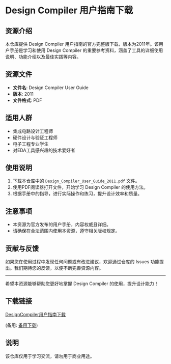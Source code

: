 # Design Compiler 用户指南下载

## 资源介绍

本仓库提供 Design Compiler 用户指南的官方完整版下载，版本为2011年。该用户手册是学习和使用 Design Compiler 的重要参考资料，涵盖了工具的详细使用说明、功能介绍以及最佳实践等内容。

## 资源文件

- **文件名**: Design Compiler User Guide
- **版本**: 2011
- **文件格式**: PDF

## 适用人群

- 集成电路设计工程师
- 硬件设计与验证工程师
- 电子工程专业学生
- 对EDA工具感兴趣的技术爱好者

## 使用说明

1. 下载本仓库中的 `Design_Compiler_User_Guide_2011.pdf` 文件。
2. 使用PDF阅读器打开文件，开始学习 Design Compiler 的使用方法。
3. 根据手册中的指导，进行实际操作和练习，提升设计效率和质量。

## 注意事项

- 本资源为官方发布的用户手册，内容权威且详细。
- 请确保在合法范围内使用本资源，遵守相关版权规定。

## 贡献与反馈

如果您在使用过程中发现任何问题或有改进建议，欢迎通过仓库的 Issues 功能提出。我们期待您的反馈，以便不断完善资源内容。

---

希望本资源能够帮助您更好地掌握 Design Compiler 的使用，提升设计能力！

## 下载链接
[DesignCompiler用户指南下载](https://pan.quark.cn/s/1f93372a8866) 

(备用: [备用下载](https://pan.baidu.com/s/1Qjz5Yynywj7Bh5oIxOTeEQ?pwd=1234))

## 说明

该仓库仅用于学习交流，请勿用于商业用途。
